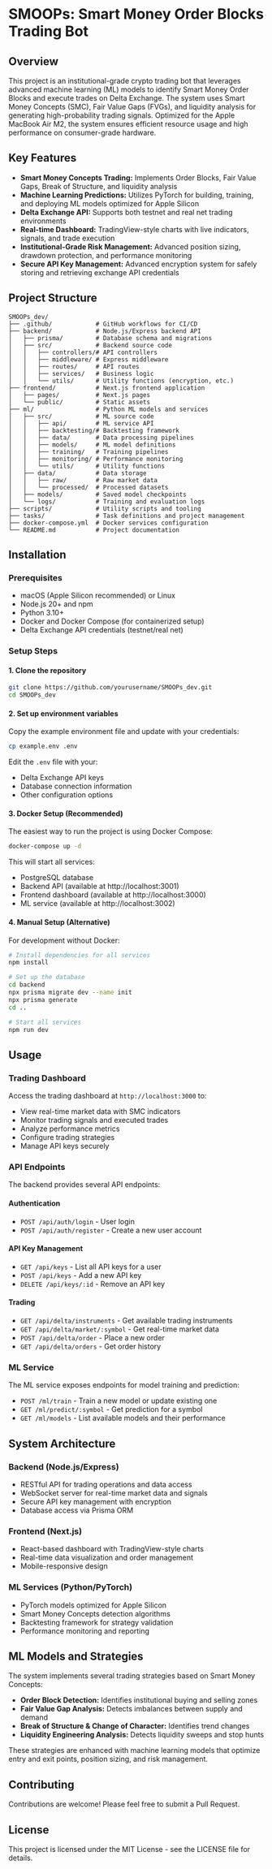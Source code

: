 # SMOOPs: Smart Money Order Blocks Trading Bot

## Overview
This project is an institutional-grade crypto trading bot that leverages advanced machine learning (ML) models to identify Smart Money Order Blocks and execute trades on Delta Exchange. The system uses Smart Money Concepts (SMC), Fair Value Gaps (FVGs), and liquidity analysis for generating high-probability trading signals. Optimized for the Apple MacBook Air M2, the system ensures efficient resource usage and high performance on consumer-grade hardware.

## Key Features
- **Smart Money Concepts Trading:** Implements Order Blocks, Fair Value Gaps, Break of Structure, and liquidity analysis
- **Machine Learning Predictions:** Utilizes PyTorch for building, training, and deploying ML models optimized for Apple Silicon
- **Delta Exchange API:** Supports both testnet and real net trading environments
- **Real-time Dashboard:** TradingView-style charts with live indicators, signals, and trade execution
- **Institutional-Grade Risk Management:** Advanced position sizing, drawdown protection, and performance monitoring
- **Secure API Key Management:** Advanced encryption system for safely storing and retrieving exchange API credentials

## Project Structure
```
SMOOPs_dev/
├── .github/            # GitHub workflows for CI/CD
├── backend/            # Node.js/Express backend API
│   ├── prisma/         # Database schema and migrations
│   ├── src/            # Backend source code
│   │   ├── controllers/# API controllers
│   │   ├── middleware/ # Express middleware
│   │   ├── routes/     # API routes
│   │   ├── services/   # Business logic
│   │   └── utils/      # Utility functions (encryption, etc.)
├── frontend/           # Next.js frontend application
│   ├── pages/          # Next.js pages
│   └── public/         # Static assets
├── ml/                 # Python ML models and services
│   ├── src/            # ML source code
│   │   ├── api/        # ML service API
│   │   ├── backtesting/# Backtesting framework
│   │   ├── data/       # Data processing pipelines
│   │   ├── models/     # ML model definitions
│   │   ├── training/   # Training pipelines
│   │   ├── monitoring/ # Performance monitoring
│   │   └── utils/      # Utility functions
│   ├── data/           # Data storage
│   │   ├── raw/        # Raw market data
│   │   └── processed/  # Processed datasets
│   ├── models/         # Saved model checkpoints
│   └── logs/           # Training and evaluation logs
├── scripts/            # Utility scripts and tooling
├── tasks/              # Task definitions and project management
├── docker-compose.yml  # Docker services configuration
└── README.md           # Project documentation
```

## Installation

### Prerequisites
- macOS (Apple Silicon recommended) or Linux
- Node.js 20+ and npm
- Python 3.10+
- Docker and Docker Compose (for containerized setup)
- Delta Exchange API credentials (testnet/real net)

### Setup Steps

#### 1. Clone the repository
```bash
git clone https://github.com/yourusername/SMOOPs_dev.git
cd SMOOPs_dev
```

#### 2. Set up environment variables
Copy the example environment file and update with your credentials:
```bash
cp example.env .env
```
Edit the `.env` file with your:
- Delta Exchange API keys
- Database connection information
- Other configuration options

#### 3. Docker Setup (Recommended)
The easiest way to run the project is using Docker Compose:
```bash
docker-compose up -d
```

This will start all services:
- PostgreSQL database
- Backend API (available at http://localhost:3001)
- Frontend dashboard (available at http://localhost:3000)
- ML service (available at http://localhost:3002)

#### 4. Manual Setup (Alternative)
For development without Docker:

```bash
# Install dependencies for all services
npm install

# Set up the database
cd backend
npx prisma migrate dev --name init
npx prisma generate
cd ..

# Start all services
npm run dev
```

## Usage

### Trading Dashboard
Access the trading dashboard at `http://localhost:3000` to:
- View real-time market data with SMC indicators
- Monitor trading signals and executed trades
- Analyze performance metrics
- Configure trading strategies
- Manage API keys securely

### API Endpoints
The backend provides several API endpoints:

#### Authentication
- `POST /api/auth/login` - User login
- `POST /api/auth/register` - Create a new user account

#### API Key Management
- `GET /api/keys` - List all API keys for a user
- `POST /api/keys` - Add a new API key
- `DELETE /api/keys/:id` - Remove an API key

#### Trading
- `GET /api/delta/instruments` - Get available trading instruments
- `GET /api/delta/market/:symbol` - Get real-time market data
- `POST /api/delta/order` - Place a new order
- `GET /api/delta/orders` - Get order history

### ML Service
The ML service exposes endpoints for model training and prediction:
- `POST /ml/train` - Train a new model or update existing one
- `GET /ml/predict/:symbol` - Get prediction for a symbol
- `GET /ml/models` - List available models and their performance

## System Architecture

### Backend (Node.js/Express)
- RESTful API for trading operations and data access
- WebSocket server for real-time market data and signals
- Secure API key management with encryption
- Database access via Prisma ORM

### Frontend (Next.js)
- React-based dashboard with TradingView-style charts
- Real-time data visualization and order management
- Mobile-responsive design

### ML Services (Python/PyTorch)
- PyTorch models optimized for Apple Silicon
- Smart Money Concepts detection algorithms
- Backtesting framework for strategy validation
- Performance monitoring and reporting

## ML Models and Strategies

The system implements several trading strategies based on Smart Money Concepts:

- **Order Block Detection:** Identifies institutional buying and selling zones
- **Fair Value Gap Analysis:** Detects imbalances between supply and demand
- **Break of Structure & Change of Character:** Identifies trend changes
- **Liquidity Engineering Analysis:** Detects liquidity sweeps and stop hunts

These strategies are enhanced with machine learning models that optimize entry and exit points, position sizing, and risk management.

## Contributing
Contributions are welcome! Please feel free to submit a Pull Request.

## License
This project is licensed under the MIT License - see the LICENSE file for details. 
